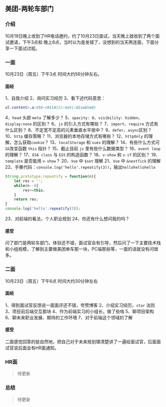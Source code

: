 ## 美团-两轮车部门
### 介绍
10月19日晚上收到了HR电话邀约，约了10月23日面试，当天晚上就收到了两个面试邀请，下午3点和 晚上6点，当时以为是发错了，没想到的当天两连面，下面分享一下面试过程。

### 一面
10月23日（周五）下午3点 时间大约56分钟左右。

#### 面经
1、自我介绍
2、询问实习经历
3、看下述代码意思：

```css
ul.content>.a:nth-child(2):not(:disabled)
```
4、`head` 头部 `meta` 了解多少？
5、`opacity: 0`、`visibility: hidden`、`display:none` 的区别？
6、`js` 的引入方式有哪些？
7、`import`、`require` 方式有什么区别？
8、不定宽不定高的元素垂直水平居中？
9、`defer`、`async`区别？
10、`http` 缓存策略？
11、浏览器的本地存储方式有哪些？
12、`httpOnly` 的理解，怎么获取`cookie`？
13、`localStorage` 和 `vuex` 的理解？
14、有些什么方式可以改变函数 `this` 指针？
15、截止目前 `js` 里有些什么数据类型？
16、`event loop` 的理解？
17、`ES6 class` 与 `ES5` 的构造函数？
18、`v-show` 和 `v-if` 的区别？
19、`template` 是否能用 `v-show`？
20、`Vue` 中 `$set` 理解
21、`Vue` 中 `&nextTick` 的理解
22、手撕代码：`console.log('hello'.repeatify(3))`，输出`hellohellohello`

```javascript
String.prototype.repeatify = function(n){
	let res = '';
	while(n--){
		res+=this;
	}
	return res;
}
console.log('hello'.repeatify(3));
```
23、对前端的看法，个人职业规划
24、你还有什么想问我的吗？

#### 感受
问了部门是两轮车部门，体验还不错，面试官会有引导，然后问了一下主要技术栈和小组规模，了解到主要做美团单车那一块，PC端那些等，一面的话就没有问很多。


### 二面
10月23日（周五）下午6点 时间大约30分钟左右

#### 面经
1、得到面试官反馈说一面面评还不错，夸赞博客
2、介绍实习经历，`star` 法则
3、项目前后端交互那块
4、作为前端实习的小组长，做了些啥
5、聊项目架构
6、聊未来职业发展、期待的工作环境
7、对于前端这个领域的了解

#### 感受
二面感觉回答的挺自然地，把自己对于未来规划理清楚讲了一遍给面试官，后面面试官说后面会有HR面通知。

### HR面
>待更新


### 总结
>待更新